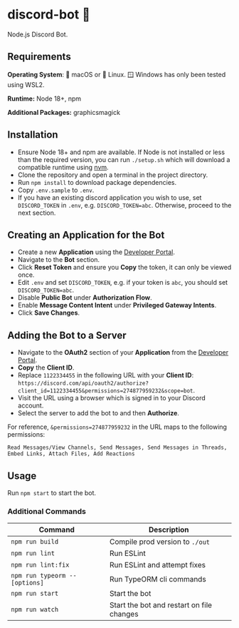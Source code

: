 # discord-bot 👾

Node.js Discord Bot.

## Requirements

**Operating System**: 🍏 macOS or 🐧 Linux. 🪟 Windows has only been tested using WSL2.

**Runtime:** Node 18+, npm

**Additional Packages:** graphicsmagick

## Installation

- Ensure Node 18+ and npm are available. If Node is not installed or less than the required version, you can run
`./setup.sh` which will download a compatible runtime using [nvm](https://github.com/nvm-sh/nvm#about).
- Clone the repository and open a terminal in the project directory.
- Run `npm install` to download package dependencies.
- Copy `.env.sample` to `.env`.
- If you have an existing discord application you wish to use, set `DISCORD_TOKEN` in `.env`, e.g. `DISCORD_TOKEN=abc`. Otherwise, proceed to the next section. 

## Creating an Application for the Bot

- Create a new **Application** using the [Developer Portal](https://discord.com/developers/applications).
- Navigate to the **Bot** section.
- Click **Reset Token** and ensure you **Copy** the token, it can only be viewed once.
- Edit `.env` and set `DISCORD_TOKEN`, e.g. if your token is `abc`, you should set `DISCORD_TOKEN=abc`.
- Disable **Public Bot** under **Authorization Flow**.
- Enable **Message Content Intent** under **Privileged Gateway Intents**.
- Click **Save Changes**.

## Adding the Bot to a Server

- Navigate to the **OAuth2** section of your **Application** from the [Developer Portal](https://discord.com/developers/applications).
- **Copy** the **Client ID**.
- Replace `1122334455` in the following URL with your **Client ID**: `https://discord.com/api/oauth2/authorize?client_id=1122334455&permissions=274877959232&scope=bot`.
- Visit the URL using a browser which is signed in to your Discord account.
- Select the server to add the bot to and then **Authorize**.

For reference, `&permissions=274877959232` in the URL maps to the following permissions:

```
Read Messages/View Channels, Send Messages, Send Messages in Threads, Embed Links, Attach Files, Add Reactions
```

## Usage

Run `npm start` to start the bot.

### Additional Commands

| Command                        | Description                               |
|--------------------------------|-------------------------------------------|
| `npm run build`                | Compile prod version to `./out`           |
| `npm run lint`                 | Run ESLint                                |
| `npm run lint:fix`             | Run ESLint and attempt fixes              |
| `npm run typeorm -- [options]` | Run TypeORM cli commands                  |
| `npm run start`                | Start the bot                             |
| `npm run watch`                | Start the bot and restart on file changes |
